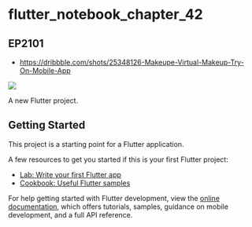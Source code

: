 # flutter_notebook_chapter_42

## EP2101


- https://dribbble.com/shots/25348126-Makeupe-Virtual-Makeup-Try-On-Mobile-App

<img src="https://cdn.dribbble.com/userupload/18051741/file/original-e47bd08e1f499b3888db6baea5b52036.jpg?resize=1905x1428&vertical=center"/>


A new Flutter project.

## Getting Started

This project is a starting point for a Flutter application.

A few resources to get you started if this is your first Flutter project:

- [Lab: Write your first Flutter app](https://docs.flutter.dev/get-started/codelab)
- [Cookbook: Useful Flutter samples](https://docs.flutter.dev/cookbook)

For help getting started with Flutter development, view the
[online documentation](https://docs.flutter.dev/), which offers tutorials,
samples, guidance on mobile development, and a full API reference.
